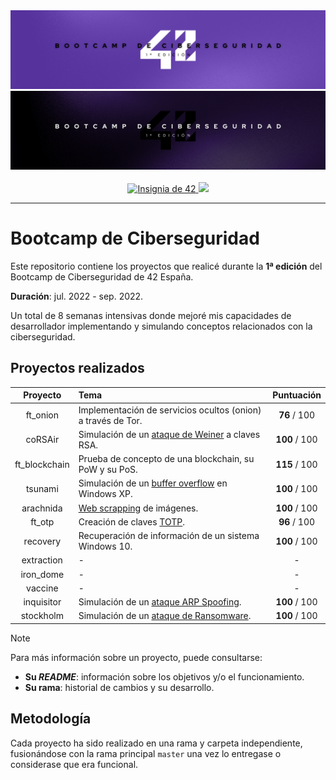 <div align="center">
    <img src=".github/banner-light.png#gh-light-mode-only" alt="Banner (claro)" />
    <img src=".github/banner-dark.png#gh-dark-mode-only" alt="Banner (oscuro)" />
    <br>
    <br>
    <a href='https://profile.intra.42.fr/users/antgalan' target="_blank">
        <img alt='Insignia de 42' src='https://img.shields.io/badge/Málaga-black?style=flat&logo=42&logoColor=white'/>
    </a>
    <img src="https://api.visitorbadge.io/api/visitors?user=15Galan&repo=42malaga_bootcamp-ciberseguridad&label=visitas&countColor=%235D3FD3&style=flat" />
</div>

---

# Bootcamp de Ciberseguridad

Este repositorio contiene los proyectos que realicé durante la **1ª edición** del Bootcamp de Ciberseguridad de 42 España.

**Duración**: jul. 2022 - sep. 2022.

Un total de 8 semanas intensivas donde mejoré mis capacidades de desarrollador implementando y simulando conceptos relacionados con la ciberseguridad.


## Proyectos realizados

|   Proyecto    | Tema                                                                                               |  Puntuación   |
|:-------------:|:-------------------------------------------------------------------------------------------------- |:-------------:|
|   ft_onion    | Implementación de servicios ocultos (onion) a través de Tor.                                       |  **76** / 100 |
|    coRSAir    | Simulación de un [ataque de Weiner](https://en.wikipedia.org/wiki/Wiener%27s_attack) a claves RSA. | **100** / 100 |
| ft_blockchain | Prueba de concepto de una blockchain, su PoW y su PoS.                                             | **115** / 100 |
|    tsunami    | Simulación de un [buffer overflow](https://en.wikipedia.org/wiki/Buffer_overflow) en Windows XP.   | **100** / 100 |
|   arachnida   | [Web scrapping](https://en.wikipedia.org/wiki/Web_scraping) de imágenes.                           | **100** / 100 |
|    ft_otp     | Creación de claves [TOTP](https://en.wikipedia.org/wiki/Time-based_one-time_password).             |  **96** / 100 |
|   recovery    | Recuperación de información de un sistema Windows 10.                                              | **100** / 100 |
|  extraction   | -                                                                                                  |       -       |
|   iron_dome   | -                                                                                                  |       -       |
|    vaccine    | -                                                                                                  |       -       |
|  inquisitor   | Simulación de un [ataque ARP Spoofing](https://en.wikipedia.org/wiki/ARP_spoofing).                | **100** / 100 |
|   stockholm   | Simulación de un [ataque de Ransomware](https://en.wikipedia.org/wiki/Ransomware).                 | **100** / 100 |

> [!NOTE]
> Para más información sobre un proyecto, puede consultarse:
>
> - **Su *README***: información sobre los objetivos y/o el funcionamiento.
> - **Su rama**: historial de cambios y su desarrollo.


## Metodología

Cada proyecto ha sido realizado en una rama y carpeta independiente, fusionándose con la rama principal $\texttt{master}$ una vez lo entregase o considerase que era funcional.

